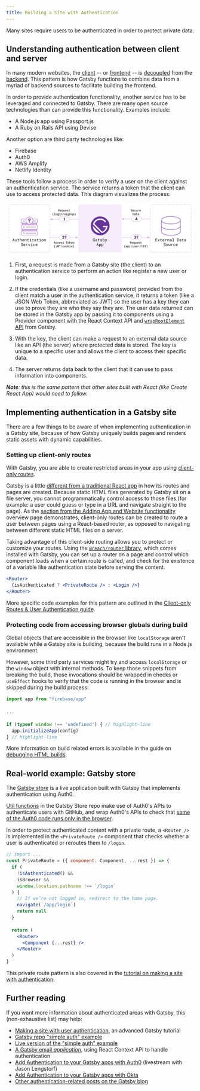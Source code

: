 ```yaml
---
title: Building a Site with Authentication
---
```


Many sites require users to be authenticated in order to protect private data.

## Understanding authentication between client and server

In many modern websites, the [client](/docs/glossary#client-side) -- or [frontend](/docs/glossary#frontend) -- is [decoupled](/docs/glossary#decoupled) from the [backend](/docs/glossary#backend). This pattern is how Gatsby functions to combine data from a myriad of backend sources to facilitate building the frontend.

In order to provide authentication functionality, another service has to be leveraged and connected to Gatsby. There are many open source technologies than can provide this functionality. Examples include:

- A Node.js app using Passport.js
- A Ruby on Rails API using Devise

Another option are third party technologies like:

- Firebase
- Auth0
- AWS Amplify
- Netlify Identity

These tools follow a process in order to verify a user on the client against an authentication service. The service returns a token that the client can use to access protected data. This diagram visualizes the process:

![Diagram of Gatsby using an authentication service to get data from an API](./images/basic-auth.png)

1. First, a request is made from a Gatsby site (the client) to an authentication service to perform an action like register a new user or login.

2. If the credentials (like a username and password) provided from the client match a user in the authentication service, it returns a token (like a JSON Web Token, abbreviated as JWT) so the user has a key they can use to prove they are who they say they are. The user data returned can be stored in the Gatsby app by passing it to components using a Provider component with the React Context API and [`wrapRootElement` API](/docs/browser-apis/#wrapRootElement) from Gatsby.

3. With the key, the client can make a request to an external data source like an API (the server) where protected data is stored. The key is unique to a specific user and allows the client to access their specific data.

4. The server returns data back to the client that it can use to pass information into components.

_**Note**: this is the same pattern that other sites built with React (like Create React App) would need to follow._

## Implementing authentication in a Gatsby site

There are a few things to be aware of when implementing authentication in a Gatsby site, because of how Gatsby uniquely builds pages and renders static assets with dynamic capabilities.

### Setting up client-only routes

With Gatsby, you are able to create restricted areas in your app using [client-only routes](/docs/building-apps-with-gatsby/#client-only-routes).

Gatsby is a little [different from a traditional React app](/docs/adding-app-and-website-functionality/#differences-between-gatsby-and-other-react-apps) in how its routes and pages are created. Because static HTML files generated by Gatsby sit on a file server, you cannot programmatically control access to those files (for example: a user could guess or type in a URL and navigate straight to the page). As the [section from the Adding App and Website functionality](/docs/adding-app-and-website-functionality/#client-only-routes) overview page demonstrates, client-only routes can be created to route a user between pages using a React-based router, as opposed to navigating between different static HTML files on a server.

Taking advantage of this client-side routing allows you to protect or customize your routes. Using the [`@reach/router` library](https://reach.tech/router), which comes installed with Gatsby, you can set up a router on a page and control which component loads when a certain route is called, and check for the existence of a variable like authentication state before serving the content.

<!-- prettier-ignore -->
```jsx
<Router>
  {isAuthenticated ? <PrivateRoute /> : <Login />}
</Router>
```

More specific code examples for this pattern are outlined in the [Client-only Routes & User Authentication guide](/docs/client-only-routes-and-user-authentication/#implementing-client-only-routes).

### Protecting code from accessing browser globals during build

Global objects that are accessible in the browser like `localStorage` aren't available while a Gatsby site is building, because the build runs in a Node.js environment.

However, some third party services might try and access `localStorage` or the `window` object with internal methods. To keep those snippets from breaking the build, those invocations should be wrapped in checks or `useEffect` hooks to verify that the code is running in the browser and is skipped during the build process:

```javascript
import app from "firebase/app"

...

if (typeof window !== 'undefined') { // highlight-line
  app.initializeApp(config)
} // highlight-line
```

More information on build related errors is available in the guide on [debugging HTML builds](/docs/debugging-html-builds).

## Real-world example: Gatsby store

The [Gatsby store](https://github.com/gatsbyjs/store.gatsbyjs.org) is a live application built with Gatsby that implements authentication using Auth0.

[Util functions](https://github.com/gatsbyjs/store.gatsbyjs.org/blob/master/src/utils/auth.js) in the Gatsby Store repo make use of Auth0's APIs to authenticate users with GitHub, and wrap Auth0's APIs to check that [some of the Auth0 code runs only in the browser](https://github.com/gatsbyjs/store.gatsbyjs.org/blob/master/src/utils/auth.js#L3).

In order to protect authenticated content with a private route, a `<Router />` is implemented in the `<PrivateRoute />` component that checks whether a user is authenticated or reroutes them to `/login`.

```jsx
// import ...
const PrivateRoute = ({ component: Component, ...rest }) => {
  if (
    !isAuthenticated() &&
    isBrowser &&
    window.location.pathname !== `/login`
  ) {
    // If we’re not logged in, redirect to the home page.
    navigate(`/app/login`)
    return null
  }

  return (
    <Router>
      <Component {...rest} />
    </Router>
  )
}
```

This private route pattern is also covered in the [tutorial on making a site with authentication](/tutorial/authentication-tutorial/#controlling-private-routes).

## Further reading

If you want more information about authenticated areas with Gatsby, this (non-exhaustive list) may help:

- [Making a site with user authentication](/tutorial/authentication-tutorial), an advanced Gatsby tutorial
- [Gatsby repo "simple auth" example](https://github.com/gatsbyjs/gatsby/tree/master/examples/simple-auth)
- [Live version of the "simple auth" example](https://simple-auth.netlify.com)
- [A Gatsby email _application_](https://github.com/DSchau/gatsby-mail), using React Context API to handle authentication
- [Add Authentication to your Gatsby apps with Auth0](/blog/2019-03-21-add-auth0-to-gatsby-livestream) (livestream with Jason Lengstorf)
- [Add Authentication to your Gatsby apps with Okta](https://youtu.be/7b1iKuFWVSw&t=9s)
- [Other authentication-related posts on the Gatsby blog](/blog/tags/authentication)
